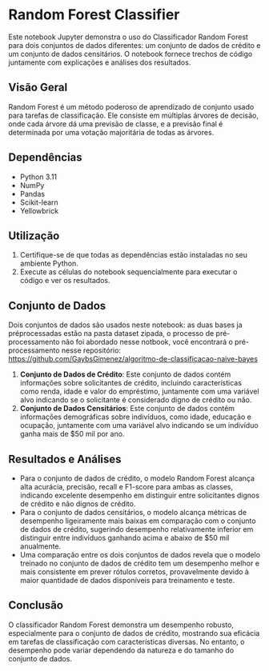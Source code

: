 # Random Forest Classifier

Este notebook Jupyter demonstra o uso do Classificador Random Forest para dois conjuntos de dados diferentes: um conjunto de dados de crédito e um conjunto de dados censitários. O notebook fornece trechos de código juntamente com explicações e análises dos resultados.

## Visão Geral
Random Forest é um método poderoso de aprendizado de conjunto usado para tarefas de classificação. Ele consiste em múltiplas árvores de decisão, onde cada árvore dá uma previsão de classe, e a previsão final é determinada por uma votação majoritária de todas as árvores.

## Dependências
- Python 3.11
- NumPy
- Pandas
- Scikit-learn
- Yellowbrick

## Utilização
1. Certifique-se de que todas as dependências estão instaladas no seu ambiente Python.
2. Execute as células do notebook sequencialmente para executar o código e ver os resultados.

## Conjunto de Dados
Dois conjuntos de dados são usados neste notebook: as duas bases ja préprocessadas estão na pasta dataset zipada, o processo de pré-processamento não foi abordado nesse notbook, você encontrará o pré-processamento nesse repositório: <https://github.com/GaybsGimenez/algoritmo-de-classificacao-naive-bayes>

1. **Conjunto de Dados de Crédito**: Este conjunto de dados contém informações sobre solicitantes de crédito, incluindo características como renda, idade e valor do empréstimo, juntamente com uma variável alvo indicando se o solicitante é considerado digno de crédito ou não.
2. **Conjunto de Dados Censitários**: Este conjunto de dados contém informações demográficas sobre indivíduos, como idade, educação e ocupação, juntamente com uma variável alvo indicando se um indivíduo ganha mais de $50 mil por ano.
   

## Resultados e Análises
- Para o conjunto de dados de crédito, o modelo Random Forest alcança alta acurácia, precisão, recall e F1-score para ambas as classes, indicando excelente desempenho em distinguir entre solicitantes dignos de crédito e não dignos de crédito.
- Para o conjunto de dados censitários, o modelo alcança métricas de desempenho ligeiramente mais baixas em comparação com o conjunto de dados de crédito, sugerindo desempenho relativamente inferior em distinguir entre indivíduos ganhando acima e abaixo de $50 mil anualmente.
- Uma comparação entre os dois conjuntos de dados revela que o modelo treinado no conjunto de dados de crédito tem um desempenho melhor e mais consistente em prever rótulos corretos, provavelmente devido à maior quantidade de dados disponíveis para treinamento e teste.

## Conclusão
O classificador Random Forest demonstra um desempenho robusto, especialmente para o conjunto de dados de crédito, mostrando sua eficácia em tarefas de classificação com características diversas. No entanto, o desempenho pode variar dependendo da natureza e do tamanho do conjunto de dados. 

